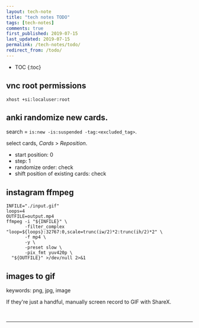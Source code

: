 ```yaml
---
layout: tech-note
title: "tech notes TODO"
tags: [tech-notes]
comments: true
first_published: 2019-07-15
last_updated: 2019-07-15
permalink: /tech-notes/todo/
redirect_from: /todo/
---
```


* TOC
{:toc}


## vnc root permissions

```
xhost +si:localuser:root
```

## anki randomize new cards.

search = `is:new -is:suspended -tag:<excluded_tag>`.

select cards, _Cards_ > _Reposition_.

- start position: 0
- step: 1
- randomize order: check
- shift position of existing cards: check

## instagram ffmpeg

```
INFILE="./input.gif"
loops=4
OUTFILE=output.mp4
ffmpeg -i "${INFILE}" \
       -filter_complex "loop=${loops}:32767:0,scale=trunc(iw/2)*2:trunc(ih/2)*2" \
       -f mp4 \
       -y \
       -preset slow \
       -pix_fmt yuv420p \
  "${OUTFILE}" >/dev/null 2>&1
```

## images to gif

keywords: png, jpg, image

If they're just a handful, manually screen record to GIF with ShareX.

<br/>

---
